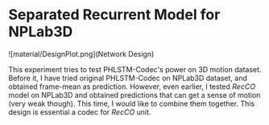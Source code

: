 # Separated Recurrent Model for NPLab3D

![material/DesignPlot.png](Network Design)

This experiment tries to test PHLSTM-Codec's power on 3D motion dataset. Before it, I have tried original PHLSTM-Codec on NPLab3D dataset, and obtained frame-mean as prediction. However, even earlier, I tested *RecCO* model on NPLab3D and obtained predictions that can get a sense of motion (very weak though). This time, I would like to combine them together. This design is essential a codec for *RecCO* unit.
